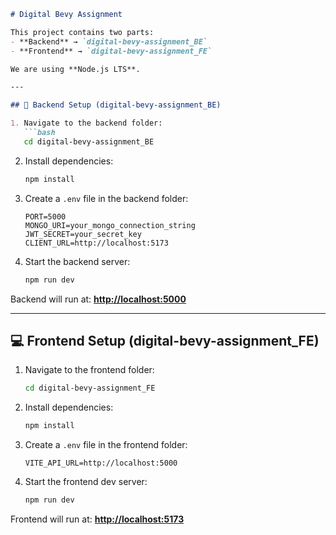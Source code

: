 
````markdown
# Digital Bevy Assignment

This project contains two parts:
- **Backend** → `digital-bevy-assignment_BE`
- **Frontend** → `digital-bevy-assignment_FE`

We are using **Node.js LTS**.

---

## 🚀 Backend Setup (digital-bevy-assignment_BE)

1. Navigate to the backend folder:
   ```bash
   cd digital-bevy-assignment_BE
````

2. Install dependencies:

   ```bash
   npm install
   ```

3. Create a `.env` file in the backend folder:

   ```env
   PORT=5000
   MONGO_URI=your_mongo_connection_string
   JWT_SECRET=your_secret_key
   CLIENT_URL=http://localhost:5173
   ```

4. Start the backend server:

   ```bash
   npm run dev
   ```

Backend will run at: **[http://localhost:5000](http://localhost:5000)**

---

## 💻 Frontend Setup (digital-bevy-assignment\_FE)

1. Navigate to the frontend folder:

   ```bash
   cd digital-bevy-assignment_FE
   ```

2. Install dependencies:

   ```bash
   npm install
   ```

3. Create a `.env` file in the frontend folder:

   ```env
   VITE_API_URL=http://localhost:5000
   ```

4. Start the frontend dev server:

   ```bash
   npm run dev
   ```

Frontend will run at: **[http://localhost:5173](http://localhost:5173)**


